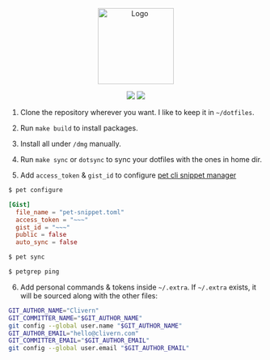 <p align="center">
    <img alt="Logo" src="https://raw.githubusercontent.com/Clivern/dotfiles/master/img/logo.png" height="150" />
    <p align="center">
        <a href="https://travis-ci.org/Clivern/dotfiles"><img src="https://travis-ci.org/Clivern/dotfiles.svg?branch=master"></a>
        <img src="https://img.shields.io/badge/LICENSE-MIT-orange.svg">
    </p>
</p>


1. Clone the repository wherever you want. I like to keep it in `~/dotfiles`.

2. Run `make build` to install packages.

3. Install all under `/dmg` manually.

4. Run `make sync` or `dotsync` to sync your dotfiles with the ones in home dir.

5. Add `access_token` & `gist_id` to configure [pet cli snippet manager](https://github.com/knqyf263/pet)

```zsh
$ pet configure
```

```toml
[Gist]
  file_name = "pet-snippet.toml"
  access_token = "~~~"
  gist_id = "~~~"
  public = false
  auto_sync = false
```

```zsh
$ pet sync
```

```zsh
$ petgrep ping
```

6. Add personal commands & tokens inside `~/.extra`. If `~/.extra` exists, it will be sourced along with the other files:

```zsh
GIT_AUTHOR_NAME="Clivern"
GIT_COMMITTER_NAME="$GIT_AUTHOR_NAME"
git config --global user.name "$GIT_AUTHOR_NAME"
GIT_AUTHOR_EMAIL="hello@clivern.com"
GIT_COMMITTER_EMAIL="$GIT_AUTHOR_EMAIL"
git config --global user.email "$GIT_AUTHOR_EMAIL"
```
